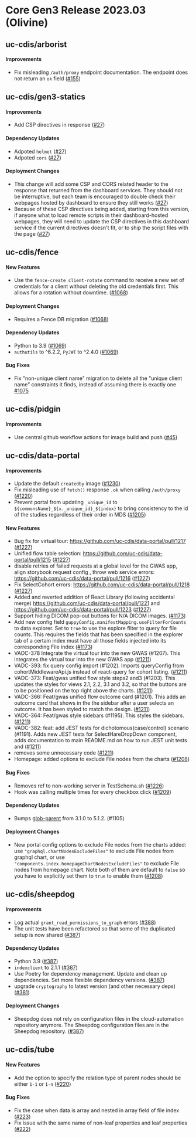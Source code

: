 # Core Gen3 Release 2023.03 (Olivine)

## uc-cdis/arborist

#### Improvements
  - Fix misleading `/auth/proxy` endpoint documentation. The endpoint does not 
    return an `ok` field ([#155](https://github.com/uc-cdis/arborist/pull/155))

## uc-cdis/gen3-statics

#### Improvements
  - Add CSP directives in response ([#27](https://github.com/uc-cdis/gen3-statics/pull/27)) 

#### Dependency Updates
  - Adpoted `helmet` ([#27](https://github.com/uc-cdis/gen3-statics/pull/27))
  - Adpoted `cors` ([#27](https://github.com/uc-cdis/gen3-statics/pull/27))

#### Deployment Changes
  - This change will add some CSP and CORS related header to the response that 
    returned from the dashboard services. They should not be interruptive, but 
    each team is encouraged to double check their webpages hosted by dashboard 
    to ensure they still works ([#27](https://github.com/uc-cdis/gen3-statics/pull/27)) 
  - Because of these CSP directives being added, starting from this version, if 
    anyone what to load remote scripts in their dashboard-hosted webpages, they 
    will need to update the CSP directives in this dashboard service if the 
    current directives doesn't fit, or to ship the script files with the page 
    ([#27](https://github.com/uc-cdis/gen3-statics/pull/27))

## uc-cdis/fence

#### New Features
  - Use the `fence-create client-rotate` command to receive a new set of 
    credentials for a client without deleting the old credentials first. This 
    allows for a rotation without downtime. ([#1068](https://github.com/uc-cdis/fence/pull/1068)) 

#### Deployment Changes
  - Requires a Fence DB migration ([#1068](https://github.com/uc-cdis/fence/pull/1068)) 

#### Dependency Updates
  - Python to 3.9 ([#1069](https://github.com/uc-cdis/fence/pull/1069))
  - `authutils` to ^6.2.2, `PyJWT` to ^2.4.0 ([#1069](https://github.com/uc-cdis/fence/pull/1069)) 

#### Bug Fixes
  - Fix "non-unique client name" migration to delete all the "unique client name" constraints it finds, instead of assuming there is exactly one [#1075](https://github.com/uc-cdis/fence/pull/1075)

## uc-cdis/pidgin

#### Improvements
  - Use central github workflow actions for image build and push ([#45](https://github.com/uc-cdis/pidgin/pull/45)) 

## uc-cdis/data-portal

#### Improvements
  - Update the default `createdby` image ([#1230](https://github.com/uc-cdis/data-portal/pull/1230)) 
  - Fix misleading use of `fetch()` response `.ok` when calling `/auth/proxy` 
    ([#1220](https://github.com/uc-cdis/data-portal/pull/1220))
  - Prevent portal from updating `_unique_id` to 
    `${commonsName}_${x._unique_id}_${index}` to bring consistency to the id of 
    the studies regardless of their order in MDS ([#1205](https://github.com/uc-cdis/data-portal/pull/1205)) 

#### New Features
  - Bug fix for virtual tour: https://github.com/uc-cdis/data-portal/pull/1217 
    ([#1227](https://github.com/uc-cdis/data-portal/pull/1227))
  - Unified flow table selection: 
    https://github.com/uc-cdis/data-portal/pull/1215 ([#1227](https://github.com/uc-cdis/data-portal/pull/1227)) 
  - disable retries of failed requests at a global level for the GWAS app, 
    align storybook request config , throw web service errors: 
    https://github.com/uc-cdis/data-portal/pull/1216 ([#1227](https://github.com/uc-cdis/data-portal/pull/1227)) 
  - Fix SelectCohort errors: https://github.com/uc-cdis/data-portal/pull/1218 
    ([#1227](https://github.com/uc-cdis/data-portal/pull/1227))
  - Added and reverted addition of React Library (following accidental merge) 
    https://github.com/uc-cdis/data-portal/pull/1221 and 
    https://github.com/uc-cdis/data-portal/pull/1223 ([#1227](https://github.com/uc-cdis/data-portal/pull/1227)) 
  - Support hiding DICOM pop-out buttons for N/A DICOM images. ([#1173](https://github.com/uc-cdis/data-portal/pull/1173)) 
  - Add new config field `guppyConfig.manifestMapping.useFilterForCounts` to 
    data explorer. Set to `true` to use the explore filter to query for file 
    counts. This requires the fields that has been specified in the explorer 
    tab of a certain index must have all those fields injected into its 
    corresponding File index ([#1173](https://github.com/uc-cdis/data-portal/pull/1173)) 
  - VADC-378 Integrate the virtual tour into the new GWAS (#1207). This 
    integrates the virtual tour into the new GWAS app ([#1211](https://github.com/uc-cdis/data-portal/pull/1211)) 
  - VADC-393: fix query config import (#1202). Imports queryConfig from 
    cohortMiddlewareApi.js instead of react-query for cohort listing. ([#1211](https://github.com/uc-cdis/data-portal/pull/1211)) 
  - VADC-373: Feat/gwas unified flow style steps2 and3 (#1203). This updates 
    the styles for views 2.1, 2.2, 3.1 and 3.2, so that the buttons are to be 
    positioned on the top right above the charts. ([#1211](https://github.com/uc-cdis/data-portal/pull/1211)) 
  - VADC-366: Feat/gwas unified flow outcome card (#1201). This adds an outcome 
    card that shows in the the sidebar after a user selects an outcome. It has 
    been styled to match the design. ([#1211](https://github.com/uc-cdis/data-portal/pull/1211)) 
  - VADC-364: Feat/gwas style sidebars (#1195). This styles the sidebars. 
    ([#1211](https://github.com/uc-cdis/data-portal/pull/1211))
  - VADC-382: feat: add JEST tests for dichotomous(case/control) scenario 
    (#1191). Adds new JEST tests for SelectHareDropDown component, adds 
    documentation to main README.md on how to run JEST unit tests and ([#1211](https://github.com/uc-cdis/data-portal/pull/1211)) 
  - removes some unnecessary code ([#1211](https://github.com/uc-cdis/data-portal/pull/1211)) 
  - Homepage: added options to exclude File nodes from the charts ([#1208](https://github.com/uc-cdis/data-portal/pull/1208)) 

#### Bug Fixes
  - Removes ref to non-working server in TestSchema.sh ([#1226](https://github.com/uc-cdis/data-portal/pull/1226)) 
  - Hook was calling multiple times for every checkbox click ([#1209](https://github.com/uc-cdis/data-portal/pull/1209)) 

#### Dependency Updates
  - Bumps [glob-parent](https://github.com/gulpjs/glob-parent) from 3.1.0 to 
    5.1.2. (#1105)

#### Deployment Changes
  - New portal config options to exclude File nodes from the charts added: use 
    `"graphql.chartNodesExcludeFiles"` to exclude File nodes from graphql 
    chart, or use `"components.index.homepageChartNodesExcludeFiles"` to 
    exclude File nodes from homepage chart. Note both of them are default to 
    `false` so you have to explicitly set them to `true` to enable them ([#1208](https://github.com/uc-cdis/data-portal/pull/1208)) 

## uc-cdis/sheepdog

#### Improvements
  - Log actual `grant_read_permissions_to_graph` errors ([#388](https://github.com/uc-cdis/sheepdog/pull/388)) 
  - The unit tests have been refactored so that some of the duplicated setup is 
    now shared ([#387](https://github.com/uc-cdis/sheepdog/pull/387))

#### Dependency Updates
  - Python 3.9 ([#387](https://github.com/uc-cdis/sheepdog/pull/387))
  - `indexclient` to 2.1.1 ([#387](https://github.com/uc-cdis/sheepdog/pull/387)) 
  - Use Poetry for dependency management. Update and clean up dependencies. Set 
    more flexible dependency versions. ([#387](https://github.com/uc-cdis/sheepdog/pull/387)) 
  - upgrade `cryptography` to latest version (and other necessary deps) ([#381](https://github.com/uc-cdis/sheepdog/pull/381)) 

#### Deployment Changes
  - Sheepdog does not rely on configuration files in the cloud-automation 
    repository anymore. The Sheepdog configuration files are in the Sheepdog 
    repository. ([#387](https://github.com/uc-cdis/sheepdog/pull/387))

## uc-cdis/tube

#### New Features
  - Add the option to specify the relation type of parent nodes should be 
    either `1-1` or `1-n` ([#220](https://github.com/uc-cdis/tube/pull/220))

#### Bug Fixes
  - Fix the case when data is array and nested in array field of file index 
    ([#223](https://github.com/uc-cdis/tube/pull/223))
  - Fix issue with the same name of non-leaf properties and leaf properties 
    ([#222](https://github.com/uc-cdis/tube/pull/222))

